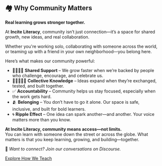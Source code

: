 
## 🏘️ **Why Community Matters**  
**Real learning grows stronger together.**

At **Incite Literacy**, community isn’t just connection—it’s a space for shared growth, new ideas, and real collaboration. 

Whether you're working solo, collaborating with someone across the world, or teaming up with a friend in your own neighborhood—you belong here.

Here’s what makes our community powerful:

- 🫱🏻‍🫲🏼 **Shared Support** – We grow faster when we’re backed by people who challenge, encourage, and celebrate us.  
- 🧑🏻‍🤝‍🧑🏼 **Collective Knowledge** – Ideas expand when they’re exchanged, tested, and built together.  
- ✅ **Accountability** – Community helps us stay focused, especially when the work gets hard.  
- 🫂 **Belonging** – You don’t have to go it alone. Our space is safe, inclusive, and built for bold learners.  
- 🌀 **Ripple Effect** – One idea can spark another—and another. Your voice matters more than you know.

**At Incite Literacy, community means access—not limits.**  
You can learn with someone down the street or across the globe. What matters is that you keep learning, growing, and building—together.

🔗 *Want to connect? Join our conversations on Discourse.*

[Explore How We Teach](align-focus-areas-with-common-core-frameworks.md)



